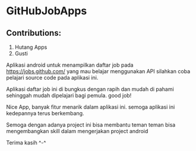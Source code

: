 # GitHubJobApps

## Contributions: 
1. Hutang Apps
2. Gusti

Aplikasi android untuk menampilkan daftar job pada https://jobs.github.com/ yang mau belajar menggunakan API silahkan coba pelajari source code pada aplikasi ini.

Aplikasi daftar job ini di bungkus dengan rapih dan mudah di pahami sehinggah mudah dipelajari bagi pemula. good job!

Nice App, banyak fitur menarik dalam aplikasi ini. semoga aplikasi ini kedepannya terus berkembang.

Semoga dengan adanya project ini bisa membantu teman teman bisa mengembangkan skill dalam mengerjakan project android

Terima kasih ^-^

